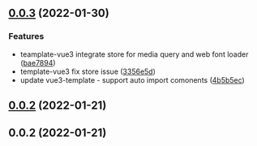 ## [0.0.3](https://github.com/zjhiphop/ming-cli/compare/@ming/template-vue3@0.0.2...@ming/template-vue3@0.0.3) (2022-01-30)

### Features

- teamplate-vue3 integrate store for media query and web font loader ([bae7894](https://github.com/zjhiphop/ming-cli/commit/bae7894171d9dd3f282b132cff9d09bf5105dee4))
- template-vue3 fix store issue ([3356e5d](https://github.com/zjhiphop/ming-cli/commit/3356e5d992c5fd2aaba2df66ca960f4afa196bdd))
- update vue3-template - support auto import comonents ([4b5b5ec](https://github.com/zjhiphop/ming-cli/commit/4b5b5ec0b01f09fd161debfb5c3208d56fd87b02))

## [0.0.2](https://github.com/zjhiphop/ming-cli/compare/@ming/template-vue3@0.0.2...@ming/template-vue3@0.0.2) (2022-01-21)

## 0.0.2 (2022-01-21)
